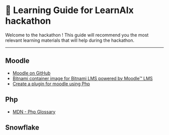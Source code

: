 # 🚀 Learning Guide for LearnAIx hackathon

Welcome to the hackathon ! This guide will recommend you the most relevant learning materials that will help during the hackathon.

---

## Moodle

- [Moodle on GitHub](https://github.com/moodle/moodle)
- [Bitnami container image for Bitnami LMS powered by Moodle™ LMS](https://hub.docker.com/r/bitnami/moodle)
- [Create a plugin for moodle using Php](https://moodledev.io/general/app/development/plugins-development-guide)

## Php

- [MDN - Php Glossary](https://developer.mozilla.org/en-US/docs/Glossary/PHP)

## Snowflake

